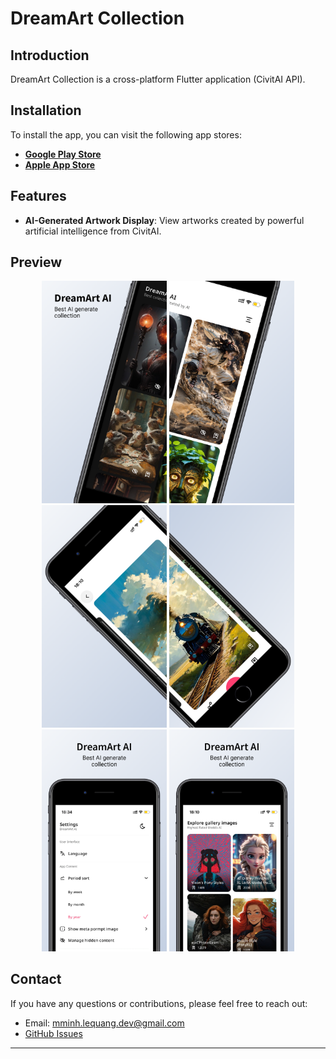 # DreamArt Collection

## Introduction

DreamArt Collection is a cross-platform Flutter application (CivitAI API).

## Installation

To install the app, you can visit the following app stores:

- **[Google Play Store](https://play.google.com/store/apps/details?id=com.mminhlequang.dreamartai2)**
- **[Apple App Store](https://apps.apple.com/us/app/dreamart-ai/id6480363700?platform=iphone)**

## Features

- **AI-Generated Artwork Display**: View artworks created by powerful artificial intelligence from CivitAI.

## Preview

<div align="center">
  <img src="screenshots/ios/mockup/Apple iPhone 8 Plus Screenshot 0.png" alt="Screenshot" width="200">
  <img src="screenshots/ios/mockup/Apple iPhone 8 Plus Screenshot 1.png" alt="Screenshot" width="200">
  <img src="screenshots/ios/mockup/Apple iPhone 8 Plus Screenshot 2.png" alt="Screenshot" width="200">
  <img src="screenshots/ios/mockup/Apple iPhone 8 Plus Screenshot 3.png" alt="Screenshot" width="200">
  <img src="screenshots/ios/mockup/Apple iPhone 8 Plus Screenshot 4.png" alt="Screenshot" width="200">
  <img src="screenshots/ios/mockup/Apple iPhone 8 Plus Screenshot 5.png" alt="Screenshot" width="200">
</div>

## Contact

If you have any questions or contributions, please feel free to reach out:

- Email: mminh.lequang.dev@gmail.com
- [GitHub Issues](https://github.com/mminhlequang/dream_art_ai_flutter/issues)

---

